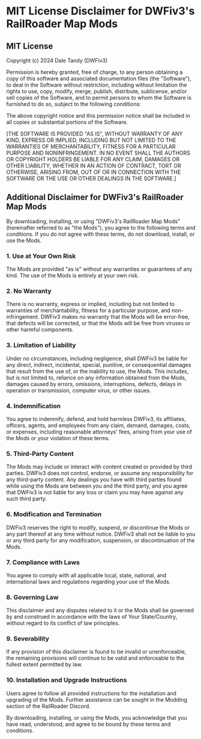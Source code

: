 
# MIT License Disclaimer for DWFiv3's RailRoader Map Mods

## MIT License

Copyright (c) 2024 Dale Tandy (DWFiv3)

Permission is hereby granted, free of charge, to any person obtaining a copy of this software and associated documentation files (the "Software"), to deal in the Software without restriction, including without limitation the rights to use, copy, modify, merge, publish, distribute, sublicense, and/or sell copies of the Software, and to permit persons to whom the Software is furnished to do so, subject to the following conditions:

The above copyright notice and this permission notice shall be included in all copies or substantial portions of the Software.

[THE SOFTWARE IS PROVIDED "AS IS", WITHOUT WARRANTY OF ANY KIND, EXPRESS OR IMPLIED, INCLUDING BUT NOT LIMITED TO THE WARRANTIES OF MERCHANTABILITY, FITNESS FOR A PARTICULAR PURPOSE AND NONINFRINGEMENT. IN NO EVENT SHALL THE AUTHORS OR COPYRIGHT HOLDERS BE LIABLE FOR ANY CLAIM, DAMAGES OR OTHER LIABILITY, WHETHER IN AN ACTION OF CONTRACT, TORT OR OTHERWISE, ARISING FROM, OUT OF OR IN CONNECTION WITH THE SOFTWARE OR THE USE OR OTHER DEALINGS IN THE SOFTWARE.]

## Additional Disclaimer for DWFiv3's RailRoader Map Mods

By downloading, installing, or using "DWFiv3's RailRoader Map Mods" (hereinafter referred to as "the Mods"), you agree to the following terms and conditions. If you do not agree with these terms, do not download, install, or use the Mods.

### 1. Use at Your Own Risk
The Mods are provided "as is" without any warranties or guarantees of any kind. The use of the Mods is entirely at your own risk.

### 2. No Warranty
There is no warranty, express or implied, including but not limited to warranties of merchantability, fitness for a particular purpose, and non-infringement. DWFiv3 makes no warranty that the Mods will be error-free, that defects will be corrected, or that the Mods will be free from viruses or other harmful components.

### 3. Limitation of Liability
Under no circumstances, including negligence, shall DWFiv3 be liable for any direct, indirect, incidental, special, punitive, or consequential damages that result from the use of, or the inability to use, the Mods. This includes, but is not limited to, reliance on any information obtained from the Mods, damages caused by errors, omissions, interruptions, defects, delays in operation or transmission, computer virus, or other issues.

### 4. Indemnification
You agree to indemnify, defend, and hold harmless DWFiv3, its affiliates, officers, agents, and employees from any claim, demand, damages, costs, or expenses, including reasonable attorneys' fees, arising from your use of the Mods or your violation of these terms.

### 5. Third-Party Content
The Mods may include or interact with content created or provided by third parties. DWFiv3 does not control, endorse, or assume any responsibility for any third-party content. Any dealings you have with third parties found while using the Mods are between you and the third party, and you agree that DWFiv3 is not liable for any loss or claim you may have against any such third party.

### 6. Modification and Termination
DWFiv3 reserves the right to modify, suspend, or discontinue the Mods or any part thereof at any time without notice. DWFiv3 shall not be liable to you or any third party for any modification, suspension, or discontinuation of the Mods.

### 7. Compliance with Laws
You agree to comply with all applicable local, state, national, and international laws and regulations regarding your use of the Mods.

### 8. Governing Law
This disclaimer and any disputes related to it or the Mods shall be governed by and construed in accordance with the laws of Your State/Country, without regard to its conflict of law principles.

### 9. Severability
If any provision of this disclaimer is found to be invalid or unenforceable, the remaining provisions will continue to be valid and enforceable to the fullest extent permitted by law.

### 10. Installation and Upgrade Instructions
Users agree to follow all provided instructions for the installation and upgrading of the Mods. Further assistance can be sought in the Modding section of the RailRoader Discord.

By downloading, installing, or using the Mods, you acknowledge that you have read, understood, and agree to be bound by these terms and conditions.

